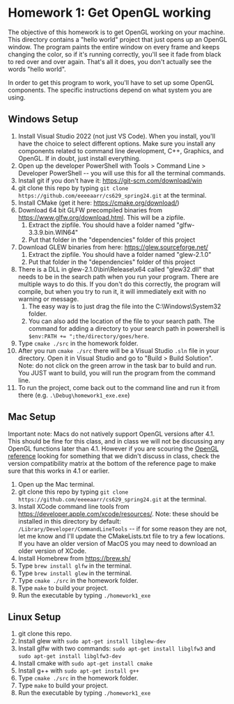 # Homework 1: Get OpenGL working

The objective of this homework is to get OpenGL working on your machine. This directory contains a "hello world" project that just opens up an OpenGL window. The program paints the entire window on every frame and keeps changing the color, so if it's running correctly, you'll see it fade from black to red over and over again. That's all it does, you don't actually see the words "hello world".

In order to get this program to work, you'll have to set up some OpenGL components. The specific instructions depend on what system you are using.

## Windows Setup

1. Install Visual Studio 2022 (not just VS Code). When you install, you'll have the choice to select different options. Make sure you install any components related to command line development, C++, Graphics, and OpenGL. If in doubt, just install everything.
1. Open up the developer PowerShell with Tools > Command Line > Developer PowerShell -- you will use this for all the terminal commands.
1. Install git if you don't have it: https://git-scm.com/download/win
1. git clone this repo by typing `git clone https://github.com/eeeeaarr/cs629_spring24.git` at the terminal.
1. Install CMake (get it here: https://cmake.org/download/)
1. Download 64 bit GLFW precompiled binaries from https://www.glfw.org/download.html. This will be a zipfile.
   1. Extract the zipfile. You should have a folder named "glfw-3.3.9.bin.WIN64"
   1. Put that folder in the "dependencies" folder of this project
1. Download GLEW binaries from here: https://glew.sourceforge.net/
   1. Extract the zipfile. You should have a folder named "glew-2.1.0"
   1. Put that folder in the "dependencies" folder of this project
1. There is a DLL in glew-2.1.0\bin\Release\x64 called "glew32.dll" that needs to be in the search path when you run your program. There are multiple ways to do this. If you don't do this correctly, the program will compile, but when you try to run it, it will immediately exit with no warning or message.
   1. The easy way is to just drag the file into the C:\Windows\System32 folder.
   1. You can also add the location of the file to your search path. The command for adding a directory to your search path in powershell is `$env:PATH += ";the/directory/goes/here`. 
1. Type `cmake ./src` in the homework folder.
1. After you run `cmake ./src` there will be a Visual Studio `.sln` file in your directory. Open it in Visual Studio and go to "Build > Build Solution". Note: do not click on the green arrow in the task bar to build and run. You JUST want to build, you will run the program from the command line.
1. To run the project, come back out to the command line and run it from there (e.g. `.\Debug\homework1_exe.exe`)

## Mac Setup

Important note: Macs do not natively support OpenGL versions after 4.1. This should be fine for this class, and in class we will not be discussing any OpenGL functions later than 4.1. However if you are scouring the [OpenGL reference](https://registry.khronos.org/OpenGL-Refpages/gl4/) looking for something that we didn't discuss in class, check the version compatibility matrix at the bottom of the reference page to make sure that this works in 4.1 or earlier.

1. Open up the Mac terminal.
1. git clone this repo by typing `git clone https://github.com/eeeeaarr/cs629_spring24.git` at the terminal.
1. Install XCode command line tools from https://developer.apple.com/xcode/resources/. Note: these should be installed in this directory by default: `/Library/Developer/CommandLineTools` -- if for some reason they are not, let me know and I'll update the CMakeLists.txt file to try a few locations. If you have an older version of MacOS you may need to download an older version of XCode.
1. Install Homebrew from https://brew.sh/
1. Type `brew install glfw` in the terminal.
1. Type `brew install glew` in the terminal.
1. Type `cmake ./src` in the homework folder.
1. Type `make` to build your project.
1. Run the executable by typing `./homework1_exe`

## Linux Setup

1. git clone this repo.
1. Install glew with `sudo apt-get install libglew-dev`
1. Install glfw with two commands: `sudo apt-get install libglfw3` and `sudo apt-get install libglfw3-dev`
1. Install cmake with `sudo apt-get install cmake`
1. Install g++ with `sudo apt-get install g++`
1. Type `cmake ./src` in the homework folder.
1. Type `make` to build your project.
1. Run the executable by typing `./homework1_exe`



